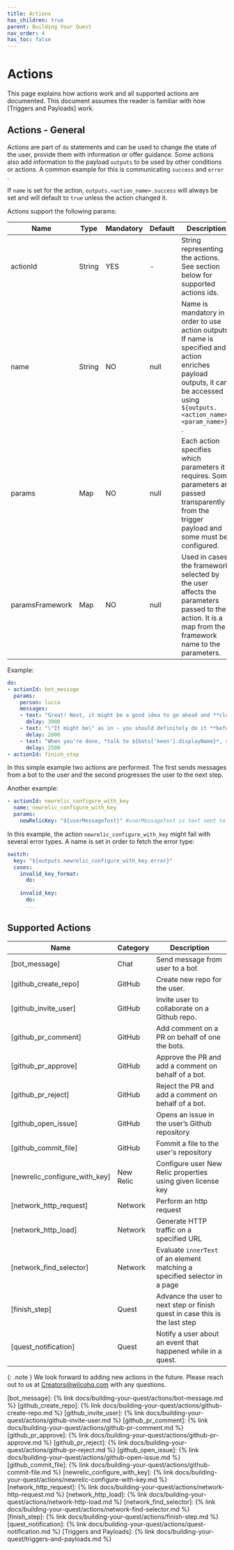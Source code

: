 ```yaml
---
title: Actions
has_children: true
parent: Building Your Quest
nav_order: 4
has_toc: false 
---
```


# Actions 

This page explains how actions work and all supported actions are documented. This document assumes the reader is familiar with how [Triggers and Payloads] work.

## Actions - General

Actions are part of `do` statements and can be used to change the state of the user, provide them with information or offer guidance. Some actions also add information to the payload `outputs` to be used by other conditions or actions. A common example for this is communicating `success` and `error` . 

If `name` is set for the action, `outputs.<action_name>.success` will always be set and will default to `true` unless the action changed it.

Actions support the following params:

| Name            | Type   | Mandatory | Default | Description                                                                                                                                                                    |
|-----------------|--------|-----------|---------|--------------------------------------------------------------------------------------------------------------------------------------------------------------------------------|
| actionId        | String | YES       | -       | String representing the actions. See section below for supported actions ids.                                                                                                  |
| name            | String | NO        | null    | Name is mandatory in order to use action outputs. If name is specified and action enriches payload outputs, it can be accessed using `${outputs.<action_name>.<param_name>}` . |
| params          | Map    | NO        | null    | Each action specifies which parameters it requires. Some parameters are passed transparently from the trigger payload and some must be configured.                             |
| paramsFramework | Map    | NO        | null    | Used in cases the framework selected by the user affects the parameters passed to the action. It is a map from the framework name to the parameters.                              |

Example:

```yaml
do:
- actionId: bot_message
  params:
    person: lucca
    messages:
    - text: "Great! Next, it might be a good idea to go ahead and **clone that repository**, before doing any other tasks. *Clone it*, don't fork it!"
      delay: 3000
    - text: "\"It might be\" as in - you should definitely do it **before doing any of your next tasks**."
      delay: 2000
    - text: "When you're done, *talk to ${bots['keen'].displayName}*, she’ll take it from here."
      delay: 2500
- actionId: finish_step
```

In this simple example two actions are performed. The first sends messages from a bot to the user and the second progresses the user to the next step.

Another example:

```yaml
- actionId: newrelic_configure_with_key
  name: newrelic_configure_with_key
  params:
    newRelicKey: "${userMessageText}" #userMessageText is text sent to a bot by the user 
```

In this example, the action `newrelic_configure_with_key` might fail with several error types. A name is set in order to fetch the error type:

```yaml
switch:
  key: "${outputs.newrelic_configure_with_key.error}"
  cases:
    invalid_key_format:
      do:
      ...
    invalid_key:
      do:
      ...
```

## Supported Actions

| Name                                     | Category  | Description                                                                       |
| ---------------------------------------- | --------- | --------------------------------------------------------------------------------- |
| [bot_message]                            | Chat      | Send message from user to a bot                                                   |
| [github_create_repo]                     | GitHub    | Create new repo for the user.                                                     |
| [github_invite_user]                     | GitHub    | Invite user to collaborate on a Github repo.                                      |
| [github_pr_comment]                      | GitHub    | Add comment on a PR on behalf of one the bots.                                    |
| [github_pr_approve]                      | GitHub    | Approve the PR and add a comment on behalf of a bot.                              |
| [github_pr_reject]                       | GitHub    | Reject the PR and add a comment on behalf of a bot.                               |
| [github_open_issue]                      | GitHub    | Opens an issue in the user’s Github repository                                    |
| [github_commit_file]                     | GitHub    | Fommit a file to the user's repository                                            |
| [newrelic_configure_with_key]            | New Relic | Configure user New Relic properties using given license key                       |
| [network_http_request]                   | Network   | Perform an http request                                                           |
| [network_http_load]                      | Network   | Generate HTTP traffic on a specified URL                                          |
| [network_find_selector]                  | Network   | Evaluate `innerText` of an element matching a specified selector in a page        |
| [finish_step]                            | Quest     | Advance the user to next step or finish quest in case this is the last step       |
| [quest_notification]                     | Quest     | Notify a user about an event that happened while in a quest.                      |


{: .note }
We look forward to adding new actions in the future. Please reach out to us at [Creators@wilcohq.com](creators@wilcohq.com) with any questions.

[bot_message]: {% link docs/building-your-quest/actions/bot-message.md %}
[github_create_repo]: {% link docs/building-your-quest/actions/github-create-repo.md %}
[github_invite_user]: {% link docs/building-your-quest/actions/github-invite-user.md %}
[github_pr_comment]: {% link docs/building-your-quest/actions/github-pr-comment.md %}
[github_pr_approve]: {% link docs/building-your-quest/actions/github-pr-approve.md %}
[github_pr_reject]: {% link docs/building-your-quest/actions/github-pr-reject.md %}
[github_open_issue]: {% link docs/building-your-quest/actions/github-open-issue.md %}
[github_commit_file]: {% link docs/building-your-quest/actions/github-commit-file.md %}
[newrelic_configure_with_key]: {% link docs/building-your-quest/actions/newrelic-configure-with-key.md %}
[network_http_request]: {% link docs/building-your-quest/actions/network-http-request.md %}
[network_http_load]: {% link docs/building-your-quest/actions/network-http-load.md %}
[network_find_selector]: {% link docs/building-your-quest/actions/network-find-selector.md %}
[finish_step]: {% link docs/building-your-quest/actions/finish-step.md %}
[quest_notification]: {% link docs/building-your-quest/actions/quest-notification.md %}
[Triggers and Payloads]: {% link docs/building-your-quest/triggers-and-payloads.md %}

